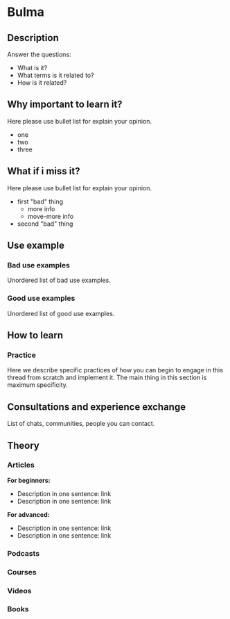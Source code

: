 # Bulma
## Description
Answer the questions:
- What is it?
- What terms is it related to?
- How is it related?

## Why important to learn it?
Here please use bullet list for explain your opinion.
- one
- two
- three

## What if i miss it?
Here please use bullet list for explain your opinion.
- first "bad" thing
  - more info
  - move-more info
- second "bad" thing

## Use example
### Bad use examples
Unordered list of bad use examples.
### Good use examples
Unordered list of good use examples.

## How to learn
### Practice
Here we describe specific practices of how you can begin to engage in this thread from scratch and implement it. The main thing in this section is maximum specificity.

## Consultations and experience exchange
List of chats, communities, people you can contact.

## Theory
### Articles
**For beginners:**
- Description in one sentence: link
- Description in one sentence: link

**For advanced:**
- Description in one sentence: link
- Description in one sentence: link
  
### Podcasts

### Courses

### Videos

### Books
